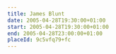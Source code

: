 ```yaml
---
title: James Blunt
date: 2005-04-28T19:30:00+01:00
start: 2005-04-28T19:30:00+01:00
end: 2005-04-28T23:00:00+01:00
placeId: 9c5vfq79+fc
---
```

